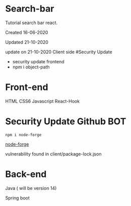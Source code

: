 # Search-bar
Tutorial search bar react.


Created 16-06-2020

Updated 21-10-2020 

update on 21-10-2020 Client side
#Security Update
- security update frontend
- npm i object-path



# Front-end
HTML
CSS6
Javascript 
React-Hook

# Security Update Github BOT

``npm i node-forge``

[node-forge](https://www.npmjs.com/package/node-forge)

vulnerability found in client/package-lock.json 



# Back-end
Java  ( will be version 14)

Spring boot
